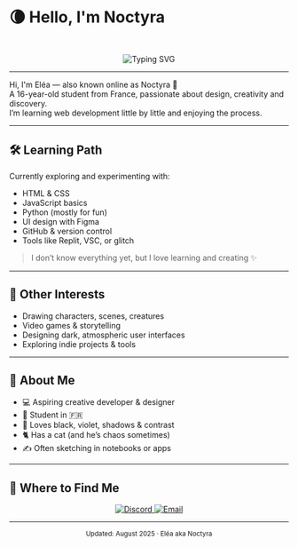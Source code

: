 # 🌘 Hello, I'm Noctyra
<p>&nbsp;</p>
<div align="center">

![Typing SVG](https://readme-typing-svg.demolab.com?font=Fira+Code&pause=1000&color=8A63D2&width=600&lines=%20Learning+to+code+%7C+Drawing+%7C+Exploring;%20Student+from+France+%7C+Dark+Theme+Lover;%20Building+little+things+just+for+fun)

</div>

---

Hi, I'm Eléa — also known online as Noctyra 🖤  
A 16-year-old student from France, passionate about design, creativity and discovery.  
I’m learning web development little by little and enjoying the process.

---

## 🛠️ Learning Path

Currently exploring and experimenting with:

- HTML & CSS
- JavaScript basics
- Python (mostly for fun)
- UI design with Figma
- GitHub & version control
- Tools like Replit, VSC, or glitch

> I don’t know everything yet, but I love learning and creating ✨

---

## 🎨 Other Interests

- Drawing characters, scenes, creatures
- Video games & storytelling
- Designing dark, atmospheric user interfaces
- Exploring indie projects & tools

---

## 🧬 About Me

- 💻 Aspiring creative developer & designer
- 🎒 Student in 🇫🇷
- 🖤 Loves black, violet, shadows & contrast
- 🐈 Has a cat (and he’s chaos sometimes)
- ✍️ Often sketching in notebooks or apps

---

## 🤝 Where to Find Me

<div align="center">
  <a href="https://discord.com/users/1400836934829473853">
    <img src="https://img.shields.io/badge/Discord–DMs Open-5865F2?style=for-the-badge&logo=discord&logoColor=white" alt="Discord"/>
  </a>
  <a href="mailto:noctyramc@gmail.com">
    <img src="https://img.shields.io/badge/Email–Say Hi!-D14836?style=for-the-badge&logo=gmail&logoColor=white" alt="Email"/>
  </a>
</div>

---

<div align="center">
  <sub>Updated: August 2025 · Eléa aka Noctyra</sub>  
</div>
